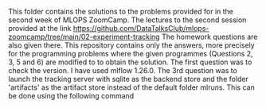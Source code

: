 This folder contains the solutions to the problems provided for in the second week of MLOPS ZoomCamp. The lectures to the second session provided at the link 
https://github.com/DataTalksClub/mlops-zoomcamp/tree/main/02-experiment-tracking
The homework questions are also given there. This repository contains only the answers, more precisely for the programming problems where the given programmes (Questions 2, 3, 5 and 6) are modified to 
to obtain the solution. The first question was to check the version. I have used mlflow 1.26.0. The 3rd question was to launch the tracking server with sqlite as the backend store and 
the folder 'artifacts' as the artifact store instead of the default folder mlruns. This can be done using the following command

```mlflow ui --backend-store-uri sqlite:///<path to folder where database>/<database name> --default-artifact-root file:///<path to folder where the file resides>/<folder name>
